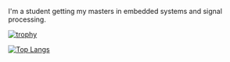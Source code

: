 I'm a student getting my masters in embedded systems and signal processing.

[![trophy](https://github-profile-trophy.vercel.app/?username=Kanken6174)](https://github.com/ryo-ma/github-profile-trophy)

[![Top Langs](https://github-readme-stats.vercel.app/api/top-langs/?username=Kanken6174&langs_count=10&count_private=true)](https://github.com/anuraghazra/github-readme-stats)
